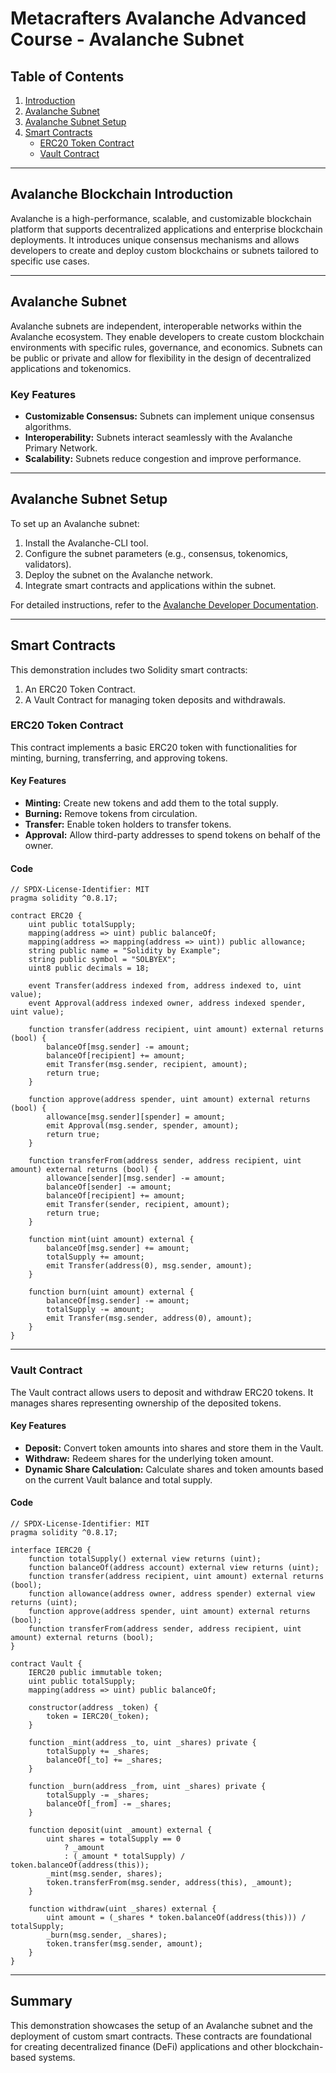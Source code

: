 # Metacrafters Avalanche Advanced Course - Avalanche Subnet

## Table of Contents
1. [Introduction](#avalanche-blockchain-introduction)
2. [Avalanche Subnet](#avalanche-subnet)
3. [Avalanche Subnet Setup](#avalanche-subnet-setup)
4. [Smart Contracts](#smart-contracts)
   - [ERC20 Token Contract](#erc20-token-contract)
   - [Vault Contract](#vault-contract)

---

## Avalanche Blockchain Introduction
Avalanche is a high-performance, scalable, and customizable blockchain platform that supports decentralized applications and enterprise blockchain deployments. It introduces unique consensus mechanisms and allows developers to create and deploy custom blockchains or subnets tailored to specific use cases.

---

## Avalanche Subnet
Avalanche subnets are independent, interoperable networks within the Avalanche ecosystem. They enable developers to create custom blockchain environments with specific rules, governance, and economics. Subnets can be public or private and allow for flexibility in the design of decentralized applications and tokenomics.

### Key Features
- **Customizable Consensus:** Subnets can implement unique consensus algorithms.
- **Interoperability:** Subnets interact seamlessly with the Avalanche Primary Network.
- **Scalability:** Subnets reduce congestion and improve performance.

---

## Avalanche Subnet Setup
To set up an Avalanche subnet:
1. Install the Avalanche-CLI tool.
2. Configure the subnet parameters (e.g., consensus, tokenomics, validators).
3. Deploy the subnet on the Avalanche network.
4. Integrate smart contracts and applications within the subnet.

For detailed instructions, refer to the [Avalanche Developer Documentation](https://docs.avax.network/).

---

## Smart Contracts
This demonstration includes two Solidity smart contracts:
1. An ERC20 Token Contract.
2. A Vault Contract for managing token deposits and withdrawals.

### ERC20 Token Contract
This contract implements a basic ERC20 token with functionalities for minting, burning, transferring, and approving tokens.

#### Key Features
- **Minting:** Create new tokens and add them to the total supply.
- **Burning:** Remove tokens from circulation.
- **Transfer:** Enable token holders to transfer tokens.
- **Approval:** Allow third-party addresses to spend tokens on behalf of the owner.

#### Code
```solidity
// SPDX-License-Identifier: MIT
pragma solidity ^0.8.17;

contract ERC20 {
    uint public totalSupply;
    mapping(address => uint) public balanceOf;
    mapping(address => mapping(address => uint)) public allowance;
    string public name = "Solidity by Example";
    string public symbol = "SOLBYEX";
    uint8 public decimals = 18;

    event Transfer(address indexed from, address indexed to, uint value);
    event Approval(address indexed owner, address indexed spender, uint value);

    function transfer(address recipient, uint amount) external returns (bool) {
        balanceOf[msg.sender] -= amount;
        balanceOf[recipient] += amount;
        emit Transfer(msg.sender, recipient, amount);
        return true;
    }

    function approve(address spender, uint amount) external returns (bool) {
        allowance[msg.sender][spender] = amount;
        emit Approval(msg.sender, spender, amount);
        return true;
    }

    function transferFrom(address sender, address recipient, uint amount) external returns (bool) {
        allowance[sender][msg.sender] -= amount;
        balanceOf[sender] -= amount;
        balanceOf[recipient] += amount;
        emit Transfer(sender, recipient, amount);
        return true;
    }

    function mint(uint amount) external {
        balanceOf[msg.sender] += amount;
        totalSupply += amount;
        emit Transfer(address(0), msg.sender, amount);
    }

    function burn(uint amount) external {
        balanceOf[msg.sender] -= amount;
        totalSupply -= amount;
        emit Transfer(msg.sender, address(0), amount);
    }
}
```

---

### Vault Contract
The Vault contract allows users to deposit and withdraw ERC20 tokens. It manages shares representing ownership of the deposited tokens.

#### Key Features
- **Deposit:** Convert token amounts into shares and store them in the Vault.
- **Withdraw:** Redeem shares for the underlying token amount.
- **Dynamic Share Calculation:** Calculate shares and token amounts based on the current Vault balance and total supply.

#### Code
```solidity
// SPDX-License-Identifier: MIT
pragma solidity ^0.8.17;

interface IERC20 {
    function totalSupply() external view returns (uint);
    function balanceOf(address account) external view returns (uint);
    function transfer(address recipient, uint amount) external returns (bool);
    function allowance(address owner, address spender) external view returns (uint);
    function approve(address spender, uint amount) external returns (bool);
    function transferFrom(address sender, address recipient, uint amount) external returns (bool);
}

contract Vault {
    IERC20 public immutable token;
    uint public totalSupply;
    mapping(address => uint) public balanceOf;

    constructor(address _token) {
        token = IERC20(_token);
    }

    function _mint(address _to, uint _shares) private {
        totalSupply += _shares;
        balanceOf[_to] += _shares;
    }

    function _burn(address _from, uint _shares) private {
        totalSupply -= _shares;
        balanceOf[_from] -= _shares;
    }

    function deposit(uint _amount) external {
        uint shares = totalSupply == 0
            ? _amount
            : (_amount * totalSupply) / token.balanceOf(address(this));
        _mint(msg.sender, shares);
        token.transferFrom(msg.sender, address(this), _amount);
    }

    function withdraw(uint _shares) external {
        uint amount = (_shares * token.balanceOf(address(this))) / totalSupply;
        _burn(msg.sender, _shares);
        token.transfer(msg.sender, amount);
    }
}
```

---

## Summary 
This demonstration showcases the setup of an Avalanche subnet and the deployment of custom smart contracts. These contracts are foundational for creating decentralized finance (DeFi) applications and other blockchain-based systems.
